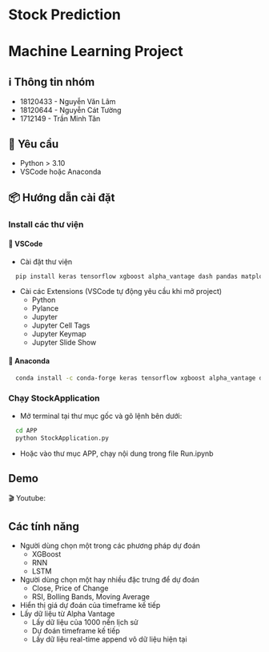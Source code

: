 # Stock Prediction

# Machine Learning Project

## ℹ️ Thông tin nhóm

-   18120433 - Nguyễn Văn Lâm
-   18120644 - Nguyễn Cát Tường
-   1712149 - Trần Minh Tân

## 📃 Yêu cầu

-   Python > 3.10
-   VSCode hoặc Anaconda

## 📦 Hướng dẫn cài đặt

### Install các thư viện

#### 🐳 VSCode

-   Cài đặt thư viện

```sh
  pip install keras tensorflow xgboost alpha_vantage dash pandas matplotlib scikit-learn
```

-   Cài các Extensions (VSCode tự động yêu cầu khi mở project)
    -   Python
    -   Pylance
    -   Jupyter
    -   Jupyter Cell Tags
    -   Jupyter Keymap
    -   Jupyter Slide Show

#### 🐍 Anaconda

```sh
  conda install -c conda-forge keras tensorflow xgboost alpha_vantage dash pandas matplotlib scikit-learn
```

### Chạy StockApplication

-   Mở terminal tại thư mục gốc và gõ lệnh bên dưới:

```sh
  cd APP
  python StockApplication.py
```

-   Hoặc vào thư mục APP, chạy nội dung trong file Run.ipynb

## Demo

🎬 Youtube:

## Các tính năng

-   Người dùng chọn một trong các phương pháp dự đoán
    -   XGBoost
    -   RNN
    -   LSTM
-   Người dùng chọn một hay nhiều đặc trưng để dự đoán
    -   Close, Price of Change
    -   RSI, Bolling Bands, Moving Average
-   Hiển thị giá dự đoán của timeframe kế tiếp
-   Lấy dữ liệu từ Alpha Vantage
    -   Lấy dữ liệu của 1000 nến lịch sử
    -   Dự đoán timeframe kế tiếp
    -   Lấy dữ liệu real-time append vô dữ liệu hiện tại
